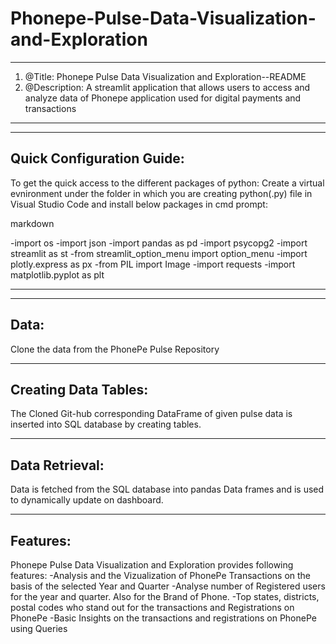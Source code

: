# Phonepe-Pulse-Data-Visualization-and-Exploration

------------------------------------------------------------------------------------------------------
1. @Title: Phonepe Pulse Data Visualization and Exploration--README
2. @Description: A streamlit application that allows users to access and analyze data of Phonepe application used for digital payments and transactions
------------------------------------------------------------------------------------------------------

-----------------------------
Quick Configuration Guide:
-----------------------------
To get the quick access to the different packages of python:
Create a virtual evnironment under the folder in which you are creating python(.py) file in Visual Studio Code and install below packages in cmd prompt:

markdown

-import os
-import json
-import pandas as pd
-import psycopg2
-import streamlit as st
-from streamlit_option_menu import option_menu
-import plotly.express as px
-from PIL import Image
-import requests
-import matplotlib.pyplot as plt

------------------------------------------------------------------------------------------------------------------
----------------------------------------
**Data:**
----------------------------------------
Clone the data from the PhonePe Pulse Repository

--------------------------------------------------
**Creating Data Tables:**
---------------------------------------------------
The Cloned Git-hub corresponding DataFrame of given pulse data is inserted into SQL database by creating tables.

----------------------------------------------------------------
**Data Retrieval:**
--------------------------------------------------------------
Data is fetched from the SQL database into pandas Data frames and is used to dynamically update on dashboard.

--------------------------
Features:
--------------------------
Phonepe Pulse Data Visualization and Exploration provides following features:
-Analysis and the Vizualization of PhonePe Transactions on the basis of the selected Year and Quarter
-Analyse number of Registered users for the year and quarter. Also for the Brand of Phone.
-Top states, districts, postal codes who stand out for the transactions and Registrations on PhonePe
-Basic Insights on the transactions and registrations on PhonePe using Queries


